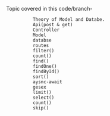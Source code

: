  Topic covered in this code/branch-
             
              Theory of Model and Databe. 
              Api(post & get)
              Controller
              Model
              databse
              routes
              filter()
              count()
              find()
              findOne()
              findById()
              sort()
              aysnc-await
              gesex
              limit()
              select()
              count()
              skip()
              
              
              
              
